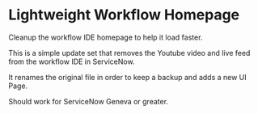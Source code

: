 # Lightweight Workflow Homepage
Cleanup the workflow IDE homepage to help it load faster.

This is a simple update set that removes the Youtube video and live feed from the
workflow IDE in ServiceNow.

It renames the original file in order to keep a backup and adds a new UI Page.

Should work for ServiceNow Geneva or greater.

